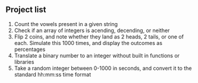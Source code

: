 ## Project list
1. Count the vowels present in a given string
2. Check if an array of integers is acending, decending, or neither
3. Flip 2 coins, and note whether they land as 2 heads, 2 tails, or one of each. Simulate this 1000 times, and display the outcomes as percentages
4. Translate a binary number to an integer without built in functions or libraries
5. Take a random integer between 0-1000 in seconds, and convert it to the standard hh:mm:ss time format